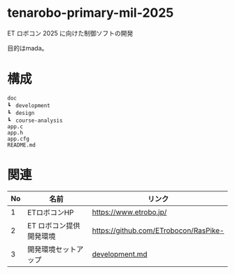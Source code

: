 # tenarobo-primary-mil-2025

ET ロボコン 2025 に向けた制御ソフトの開発

目的はmada。

# 構成

```
doc
┗　development
┗　design
┗　course-analysis
app.c
app.h
app.cfg
README.md
```

# 関連

| No | 名前 | リンク |
| -- | -- | -- |
| 1 | ETロボコンHP | https://www.etrobo.jp/ |
| 2 | ET ロボコン提供開発環境 | https://github.com/ETrobocon/RasPike- |
| 3 | 開発環境セットアップ | [development.md](doc/development.md) |
